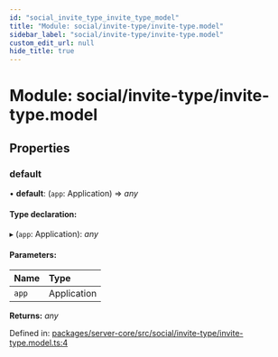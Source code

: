 ```yaml
---
id: "social_invite_type_invite_type_model"
title: "Module: social/invite-type/invite-type.model"
sidebar_label: "social/invite-type/invite-type.model"
custom_edit_url: null
hide_title: true
---
```


# Module: social/invite-type/invite-type.model

## Properties

### default

• **default**: (`app`: Application) => *any*

#### Type declaration:

▸ (`app`: Application): *any*

#### Parameters:

Name | Type |
:------ | :------ |
`app` | Application |

**Returns:** *any*

Defined in: [packages/server-core/src/social/invite-type/invite-type.model.ts:4](https://github.com/xr3ngine/xr3ngine/blob/673ad6a5f/packages/server-core/src/social/invite-type/invite-type.model.ts#L4)
